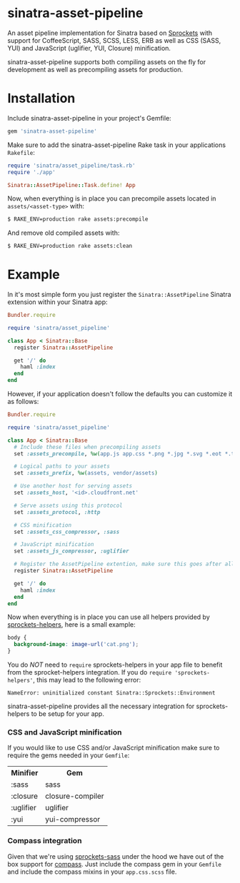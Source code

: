 # sinatra-asset-pipeline

An asset pipeline implementation for Sinatra based on [Sprockets](https://github.com/sstephenson/sprockets) with support for CoffeeScript, SASS, SCSS, LESS, ERB as well as CSS (SASS, YUI) and JavaScript (uglifier, YUI, Closure) minification.

sinatra-asset-pipeline supports both compiling assets on the fly for development as well as precompiling assets for production.

# Installation

Include sinatra-asset-pipeline in your project's Gemfile:

```ruby
gem 'sinatra-asset-pipeline'
```

Make sure to add the sinatra-asset-pipeline Rake task in your applications `Rakefile`:

```ruby
require 'sinatra/asset_pipeline/task.rb'
require './app'

Sinatra::AssetPipeline::Task.define! App
```

Now, when everything is in place you can precompile assets located in `assets/<asset-type>` with: 

```bash
$ RAKE_ENV=production rake assets:precompile
```

And remove old compiled assets with:

```bash
$ RAKE_ENV=production rake assets:clean
```

# Example

In it's most simple form you just register the `Sinatra::AssetPipeline` Sinatra extension within your Sinatra app:

```ruby
Bundler.require

require 'sinatra/asset_pipeline'

class App < Sinatra::Base
  register Sinatra::AssetPipeline

  get '/' do
    haml :index
  end
end
```

However, if your application doesn't follow the defaults you can customize it as follows:

```ruby
Bundler.require

require 'sinatra/asset_pipeline'

class App < Sinatra::Base
  # Include these files when precompiling assets
  set :assets_precompile, %w(app.js app.css *.png *.jpg *.svg *.eot *.ttf *.woff)

  # Logical paths to your assets
  set :assets_prefix, %w(assets, vendor/assets)

  # Use another host for serving assets
  set :assets_host, '<id>.cloudfront.net'

  # Serve assets using this protocol
  set :assets_protocol, :http

  # CSS minification
  set :assets_css_compressor, :sass

  # JavaScript minification
  set :assets_js_compressor, :uglifier

  # Register the AssetPipeline extention, make sure this goes after all customization
  register Sinatra::AssetPipeline

  get '/' do
    haml :index
  end
end
```

Now when everything is in place you can use all helpers provided by [sprockets-helpers](https://github.com/petebrowne/sprockets-helpers), here is a small example:

```scss
body {
  background-image: image-url('cat.png');
}
```

You do *NOT* need to `require` sprockets-helpers in your app file to benefit from the sprocket-helpers integration. 
If you do `require 'sprockets-helpers'`, this may lead to the following error: 

```
NameError: uninitialized constant Sinatra::Sprockets::Environment
```

sinatra-asset-pipeline provides all the necessary integration for sprockets-helpers to be setup for your app.

### CSS and JavaScript minification

If you would like to use CSS and/or JavaScript minification make sure to require the gems needed in your `Gemfile`:

<table>
  <tr>
    <th>Minifier</th>
    <th>Gem</th>
  </tr>
  <tr>
    <td>:sass</td>
    <td>sass</td>
  </tr>
  <tr>
    <td>:closure</td>
    <td>closure-compiler</td>
  </tr>
  <tr>
    <td>:uglifier</td>
    <td>uglifier</td>
  </tr>
  <tr>
    <td>:yui</td>
    <td>yui-compressor</td>
  </tr>
</table>

### Compass integration

Given that we're using [sprockets-sass](https://github.com/petebrowne/sprockets-sass) under the hood we have out of the box support for [compass](https://github.com/chriseppstein/compass). Just include the compass gem in your `Gemfile` and include the compass mixins in your `app.css.scss` file.

